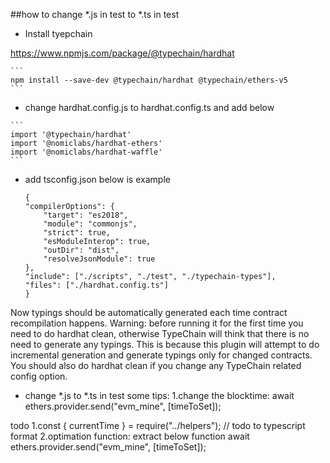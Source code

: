 ##how to change *.js in test to *.ts in test

-   Install tyepchain

https://www.npmjs.com/package/@typechain/hardhat

    ```
    npm install --save-dev @typechain/hardhat @typechain/ethers-v5
    ```

-    change hardhat.config.js to hardhat.config.ts and add below

    ```
    import '@typechain/hardhat'
    import '@nomiclabs/hardhat-ethers'
    import '@nomiclabs/hardhat-waffle'
    ```

- add tsconfig.json
    below is example

    ```
    {
    "compilerOptions": {
        "target": "es2018",
        "module": "commonjs",
        "strict": true,
        "esModuleInterop": true,
        "outDir": "dist",
        "resolveJsonModule": true
    },
    "include": ["./scripts", "./test", "./typechain-types"],
    "files": ["./hardhat.config.ts"]
    }
    ```

Now typings should be automatically generated each time contract recompilation happens.
Warning: before running it for the first time you need to do hardhat clean, otherwise TypeChain will think that there is no need to generate any typings. This is because this plugin will attempt to do incremental generation and generate typings only for changed contracts. You should also do hardhat clean if you change any TypeChain related config option.


- change *.js to *.ts in test
some tips:
    1.change the blocktime:
        await ethers.provider.send("evm_mine", [timeToSet]);


 todo
 1.const { currentTime } = require("../helpers"); // todo to typescript format
 2.optimation function: extract below function
    await ethers.provider.send("evm_mine", [timeToSet]);
